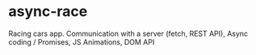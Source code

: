 # async-race
Racing cars app. Сommunication with a server (fetch, REST API),  Async coding / Promises, JS Animations, DOM API
